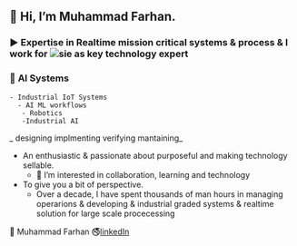 ## 👋 Hi, I’m Muhammad Farhan. 
  ### ▶️  Expertise in  Realtime mission critical systems & process & I work for ![sie](https://github.com/intigration/intigration/assets/25178774/bb7918ca-8f4f-4e1d-ad5e-fe6d8254fef4) as key technology expert
  ### 🤖 **AI** Systems 
    - Industrial IoT Systems
      - AI ML workflows
       - Robotics
       -Industrial AI   


 _   designing
    implmenting
    verifying
    mantaining_
  - An enthusiastic & passionate about purposeful and making technology sellable.
    - 👀 I’m interested in collaboration, learning and technology
  - To give you a bit of perspective. 
    -  Over a decade, I have spent thousands of man hours in managing operarions & developing & industrial graded systems & realtime solution for large scale procecessing  
  


💼 Muhammad Farhan 🚭[linkedIn](https://www.linkedin.com/in/engr-farhan/)



